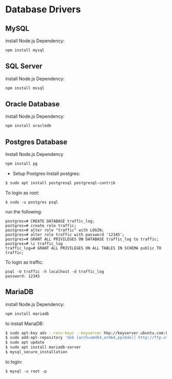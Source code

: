 # Database Drivers

## MySQL
install Node.js Dependency:
``` bash
npm install mysql
```

## SQL Server
install Node.js Dependency:
``` bash
npm install mssql
```

## Oracle Database
install Node.js Dependency:
``` bash
npm install oracledb
```

## Postgres Database

Install Node.js Dependency
``` bash
npm install pg
```

* Setup Postgres
Install postgres: 
``` bash
$ sudo apt install postgresql postgresql-contrib
```
To login as root: 
```
$ sudo -u postgres psql
```
run the following:
```
postgres=# CREATE DATABASE traffic_log;
postgres=# create role traffic;
postgres=# alter role "traffic" with LOGIN;
postgres=# alter role traffic with password '12345';
postgres=# GRANT ALL PRIVILEGES ON DATABASE traffic_log to traffic;
postgres=# \c traffic_log
traffic_log=# GRANT ALL PRIVILEGES ON ALL TABLES IN SCHEMA public TO traffic;
```

To login as traffic: 
```
psql -U traffic -h localhost -d traffic_log
password: 12345
```

## MariaDB
install Node.js Dependency:
``` bash
npm install mariadb
```

to install MariaDB:
``` bash
$ sudo apt-key adv --recv-keys --keyserver hkp://keyserver.ubuntu.com:80 0xF1656F24C74CD1D8
$ sudo add-apt-repository 'deb [arch=amd64,arm64,ppc64el] http://ftp.utexas.edu/mariadb/repo/10.3/ubuntu bionic main'
$ sudo apt update
$ sudo apt install mariadb-server
$ mysql_secure_installation
```

to login:
```
$ mysql -u root -p
```
